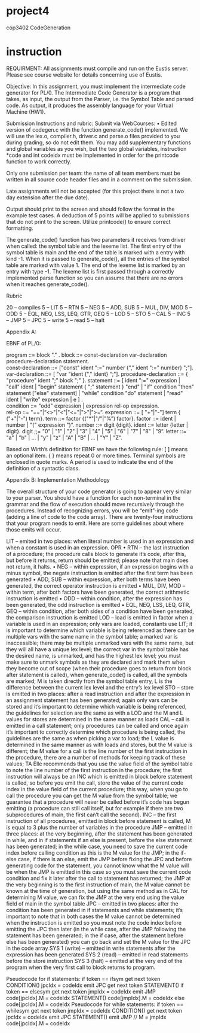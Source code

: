 # project4
cop3402 CodeGeneration

# instruction
REQUIRMENT:
All assignments must compile and run on the Eustis server. Please see course website for details concerning use of Eustis.  

Objective:
In this assignment, you must implement the intermediate code generator for PL/0. The  Intermediate  Code  Generator  is  a  program  that  takes,  as  input,  the  output  from  the Parser,  i.e.  the  Symbol  Table  and  parsed  code.  As  output,  it  produces  the  assembly language for your Virtual Machine (HW1). 

Submission Instructions and rubric:
Submit via WebCourses:
•	Edited version of codegen.c with the function generate_code() implemented. We will use the lex.o, compiler.h, driver.c and parse.o files provided to you during grading, so do not edit them. You may add supplementary functions and global variables as you wish, but the two global variables, instruction *code and int codeidx must be implemented in order for the printcode function to work correctly.

Only one submission per team: the name of all team members must be written in all source code header files and in a comment on the submission.

Late assignments will not be accepted (for this project there is not a two day extension after the due date). 

Output should print to the screen and should follow the format in the example test cases. A deduction of 5 points will be applied to submissions that do not print to the screen. Utilize printcode() to ensure correct formatting.

The generate_code() function has two parameters it receives from driver when called: the symbol table and the lexeme list. The first entry of the symbol table is main and the end of the table is marked with a entry with kind -1. When it is passed to generate_code(), all the entries of the symbol table are marked with value 1. The end of the lexeme list is marked by an entry with type -1. The lexeme list is first passed through a correctly implemented parse function so you can assume that there are no errors when it reaches generate_code().

Rubric

20 – compiles
5 – LIT
5 – RTN
5 – NEG
5 – ADD, SUB
5 – MUL, DIV, MOD
5 – ODD
5 – EQL, NEQ, LSS, LEQ, GTR, GEQ
5 – LOD
5 – STO
5 – CAL
5 – INC
5 – JMP
5 – JPC
5 – write
5 – read
5 – halt


 
Appendix A:

EBNF of  PL/0:

program ::= block "." . 
block ::= const-declaration  var-declaration  procedure-declaration statement.	
const-declaration ::= ["const" ident ":=" number {"," ident ":=" number} ";"].	
var-declaration  ::= [ "var "ident {"," ident} “;"].
procedure-declaration ::= { "procedure" ident ";" block ";" }.
statement   ::= [ ident ":=" expression
| "call" ident
	      	| "begin" statement { ";" statement } "end" 
	      	| "if" condition "then" statement ["else" statement]
		| "while" condition "do" statement
		| "read" ident
		| "write" expression
	      	| e ] .  
condition ::= "odd" expression 
	  	| expression  rel-op  expression.  
rel-op ::= "=="|“<>"|"<"|"<="|">"|">=“.
expression ::= [ "+"|"-"] term { ("+"|"-") term}.
term ::= factor {("*"|"/"|”%”) factor}. 
factor ::= ident | number | "(" expression ")“.
number ::= digit {digit}.
ident ::= letter {letter | digit}.
digit ;;= "0" | "1" | "2" | "3" | "4" | "5" | "6" | "7" | "8" | "9“.
letter ::= "a" | "b" | … | "y" | "z" | "A" | "B" | ... | "Y" | "Z".

 
Based on Wirth’s definition for EBNF we have the following rule:
[ ] means an optional item.
{ } means repeat 0 or more times.
Terminal symbols are enclosed in quote marks.
A period is used to indicate the end of the definition of a syntactic class.


 
Appendix B: Implementation Methodology

The overall structure of your code generator is going to appear very similar to your parser. You should have a function for each non-terminal in the grammar and the flow of execution should move recursively through the procedures. Instead of recognizing errors, you will be “emit”-ing code (adding a line of code to the code array). There are twenty-four instructions that your program needs to emit. Here are some guidelines about where those emits will occur.

LIT – emited in two places: when literal number is used in an expression and when a constant is used in an expression.
OPR 
•	RTN – the last instruction of a procedure; the procedure calls block to generate it’s code, after this, but before it returns, return should be emitted; please note that main does not return, it halts.
•	NEG – within expression, if an expression begins with a minus symbol, the negate instruction is emitted after the first term has been generated
•	ADD, SUB – within expression, after both terms have been generated, the correct operator instruction is emitted
•	MUL, DIV, MOD – within term, after both factors have been generated, the correct arithmetic instruction is emitted
•	ODD – within condition, after the expression has been generated, the odd instruction is emitted
•	EQL, NEQ, LSS, LEQ, GTR, GEQ – within condition, after both sides of a condition have been generated, the comparison instruction is emitted
LOD – load is emitted in factor when a variable is used in an expression; only vars are loaded, constants use LIT; it is important to determine which variable is being referenced as there can be multiple vars with the same name in the symbol table; a marked var is inaccessible; there may be multiple unmarked vars with the same name, but they will all have a unique lex level; the correct var in the symbol table has the desired name, is unmarked, and has the highest lex level; you must make sure to unmark symbols as they are declared and mark them when they become out of scope (when their procedure goes to return from block after statement is called), when generate_code() is called, all the symbols are marked; M is taken directly from the symbol table entry, L is the difference between the current lex level and the entry’s lex level
STO – store is emitted in two places: after a read instruction and after the expression in an assignment statement has been generated; again only vars can be stored and it’s important to determine which variable is being referenced, the guidelines for selection are the same as with a LOD and the M and L values for stores are determined in the same manner as loads
CAL – call is emitted in a call statement; only procedures can be called and once again it’s important to correctly determine which procedure is being called, the guidelines are the same as when picking a var to load; the L value is determined in the same manner as with loads and stores, but the M value is different; the M value for a call is the line number of the first instruction in the procedure, there are a number of methods for keeping track of these values; TA Elle recommends that you use the value field of the symbol table to note the line number of the first instruction in the procedure; the first instruction will always be an INC which is emitted in block before statement is called, so before you emit the call, store the value of the current code index in the value field of the current procedure; this way, when you go to call the procedure you can get the M value from the symbol table; we guarantee that a procedure will never be called before it’s code has begun emitting (a procedure can still call itself, but for example if there are two subprocedures of main, the first can’t call the second).
INC – the first instruction of all procedures, emitted in block before statement is called, M is equal to 3 plus the number of variables in the procedure
JMP – emitted in three places: at the very beginning, after the statement has been generated in while, and in if statements if an else is present, before the else statement has been generated; in the while case, you need to save the current code index before calling condition as this is the M value for the JMP; in the if-else case, if there is an else, emit the JMP before fixing the JPC and before generating code for the statement, you cannot know what the M value will be when the JMP is emitted in this case so you must save the current code condition and fix it later after the call to statement has returned; the JMP at the very beginning is to the first instruction of main, the M value cannot be known at the time of generation, but using the same method as in CAL for determining M value, we can fix the JMP at the very end using the value field of main in the symbol table
JPC – emitted in two places: after the condition has been generated in if statements and while statements; it’s important to note that in both cases the M value cannot be determined when the instruction is emitted so you must note the code index before emitting the JPC then later (in the while case, after the JMP following the statement has been generated; in the if case, after the statement before else has been generated) you can go back and set the M value for the JPC in the code array
SYS 1 (write) – emitted in write statements after the expression has been generated
SYS 2 (read) – emitted in read statements before the store instruction
SYS 3 (halt) – emitted at the very end of the program when the very first call to block returns to program.

Pseudocode for if statements:
	if token == ifsym
		get next token
		CONDITION()
		jpcIdx = codeIdx
		emit JPC
		get next token
		STATEMENT()
		if token == elsesym
			get next token
			jmpIdx = codeIdx
			emit JMP
			code[jpcIdx].M = codeIdx
			STATEMENT()
			code[jmpIdx].M = codeIdx
		else
			code[jpcIdx].M = codeIdx
Pseudocode for while statements:
	if token == whilesym
		get next token
		jmpIdx = codeIdx
		CONDITION()
		get next token
		jpcIdx = codeIdx
		emit JPC
		STATEMENT()
		emit JMP // M = jmpIdx
		code[jpcIdx].M = codeIdx
